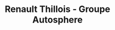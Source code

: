---
title: "Renault Thillois - Groupe Autosphere"
url: /thillois/renault-thillois-groupe-autosphere/
shop: voiture
---